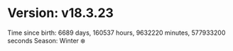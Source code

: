 # Version: v18.3.23
Time since birth: 6689 days, 160537 hours, 9632220 minutes, 577933200 seconds
Season: Winter ❄️
